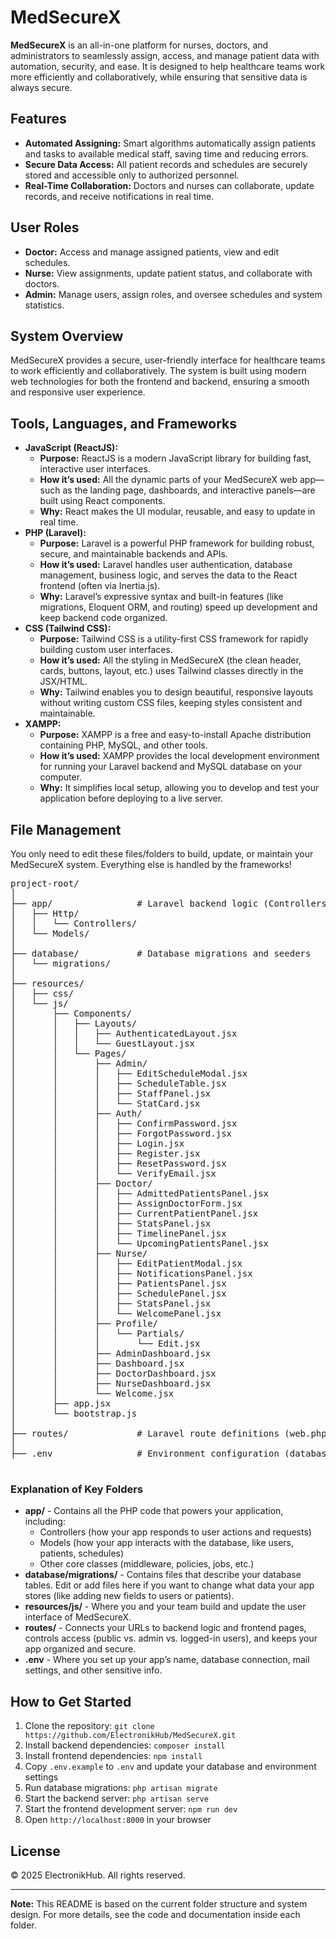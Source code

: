 
<body>
  <h1>MedSecureX</h1>
  <p>
    <strong>MedSecureX</strong> is an all-in-one platform for nurses, doctors, and administrators to seamlessly assign, access, and manage patient data with automation, security, and ease. It is designed to help healthcare teams work more efficiently and collaboratively, while ensuring that sensitive data is always secure.
  </p>

  <h2>Features</h2>
  <ul>
    <li><b>Automated Assigning:</b> Smart algorithms automatically assign patients and tasks to available medical staff, saving time and reducing errors.</li>
    <li><b>Secure Data Access:</b> All patient records and schedules are securely stored and accessible only to authorized personnel.</li>
    <li><b>Real-Time Collaboration:</b> Doctors and nurses can collaborate, update records, and receive notifications in real time.</li>
  </ul>

  <h2>User Roles</h2>
  <ul>
    <li><b>Doctor:</b> Access and manage assigned patients, view and edit schedules.</li>
    <li><b>Nurse:</b> View assignments, update patient status, and collaborate with doctors.</li>
    <li><b>Admin:</b> Manage users, assign roles, and oversee schedules and system statistics.</li>
  </ul>

  <h2>System Overview</h2>
  <p>
    MedSecureX provides a secure, user-friendly interface for healthcare teams to work efficiently and collaboratively. The system is built using modern web technologies for both the frontend and backend, ensuring a smooth and responsive user experience.
  </p>

  <h2>Tools, Languages, and Frameworks</h2>
  <ul>
    <li>
      <b>JavaScript (ReactJS):</b>
      <ul>
        <li><b>Purpose:</b> ReactJS is a modern JavaScript library for building fast, interactive user interfaces.</li>
        <li><b>How it’s used:</b> All the dynamic parts of your MedSecureX web app—such as the landing page, dashboards, and interactive panels—are built using React components.</li>
        <li><b>Why:</b> React makes the UI modular, reusable, and easy to update in real time.</li>
      </ul>
    </li>
    <li>
      <b>PHP (Laravel):</b>
      <ul>
        <li><b>Purpose:</b> Laravel is a powerful PHP framework for building robust, secure, and maintainable backends and APIs.</li>
        <li><b>How it’s used:</b> Laravel handles user authentication, database management, business logic, and serves the data to the React frontend (often via Inertia.js).</li>
        <li><b>Why:</b> Laravel’s expressive syntax and built-in features (like migrations, Eloquent ORM, and routing) speed up development and keep backend code organized.</li>
      </ul>
    </li>
    <li>
      <b>CSS (Tailwind CSS):</b>
      <ul>
        <li><b>Purpose:</b> Tailwind CSS is a utility-first CSS framework for rapidly building custom user interfaces.</li>
        <li><b>How it’s used:</b> All the styling in MedSecureX (the clean header, cards, buttons, layout, etc.) uses Tailwind classes directly in the JSX/HTML.</li>
        <li><b>Why:</b> Tailwind enables you to design beautiful, responsive layouts without writing custom CSS files, keeping styles consistent and maintainable.</li>
      </ul>
    </li>
    <li>
      <b>XAMPP:</b>
      <ul>
        <li><b>Purpose:</b> XAMPP is a free and easy-to-install Apache distribution containing PHP, MySQL, and other tools.</li>
        <li><b>How it’s used:</b> XAMPP provides the local development environment for running your Laravel backend and MySQL database on your computer.</li>
        <li><b>Why:</b> It simplifies local setup, allowing you to develop and test your application before deploying to a live server.</li>
      </ul>
    </li>
  </ul>

  <h2>File Management</h2>
  <p>
    You only need to edit these files/folders to build, update, or maintain your MedSecureX system. Everything else is handled by the frameworks!
  </p>
  <pre>
project-root/
│
├── app/                # Laravel backend logic (Controllers, Models, Middleware, etc.)
│   ├── Http/
│   │   └── Controllers/
│   └── Models/
│
├── database/           # Database migrations and seeders
│   └── migrations/
│
├── resources/
│   ├── css/
│   └── js/
│       ├── Components/
│       │   ├── Layouts/
│       │   │   ├── AuthenticatedLayout.jsx
│       │   │   └── GuestLayout.jsx
│       │   └── Pages/
│       │       ├── Admin/
│       │       │   ├── EditScheduleModal.jsx
│       │       │   ├── ScheduleTable.jsx
│       │       │   ├── StaffPanel.jsx
│       │       │   └── StatCard.jsx
│       │       ├── Auth/
│       │       │   ├── ConfirmPassword.jsx
│       │       │   ├── ForgotPassword.jsx
│       │       │   ├── Login.jsx
│       │       │   ├── Register.jsx
│       │       │   ├── ResetPassword.jsx
│       │       │   └── VerifyEmail.jsx
│       │       ├── Doctor/
│       │       │   ├── AdmittedPatientsPanel.jsx
│       │       │   ├── AssignDoctorForm.jsx
│       │       │   ├── CurrentPatientPanel.jsx
│       │       │   ├── StatsPanel.jsx
│       │       │   ├── TimelinePanel.jsx
│       │       │   └── UpcomingPatientsPanel.jsx
│       │       ├── Nurse/
│       │       │   ├── EditPatientModal.jsx
│       │       │   ├── NotificationsPanel.jsx
│       │       │   ├── PatientsPanel.jsx
│       │       │   ├── SchedulePanel.jsx
│       │       │   ├── StatsPanel.jsx
│       │       │   └── WelcomePanel.jsx
│       │       ├── Profile/
│       │       │   └── Partials/
│       │       │       └── Edit.jsx
│       │       ├── AdminDashboard.jsx
│       │       ├── Dashboard.jsx
│       │       ├── DoctorDashboard.jsx
│       │       ├── NurseDashboard.jsx
│       │       └── Welcome.jsx
│       ├── app.jsx
│       └── bootstrap.js
│
├── routes/             # Laravel route definitions (web.php, api.php)
│
├── .env                # Environment configuration (database, mail, etc.)
  </pre>

  <h3>Explanation of Key Folders</h3>
  <ul>
    <li>
      <b>app/</b> - Contains all the PHP code that powers your application, including:
      <ul>
        <li>Controllers (how your app responds to user actions and requests)</li>
        <li>Models (how your app interacts with the database, like users, patients, schedules)</li>
        <li>Other core classes (middleware, policies, jobs, etc.)</li>
      </ul>
    </li>
    <li>
      <b>database/migrations/</b> - Contains files that describe your database tables. Edit or add files here if you want to change what data your app stores (like adding new fields to users or patients).
    </li>
    <li>
      <b>resources/js/</b> - Where you and your team build and update the user interface of MedSecureX.
    </li>
    <li>
      <b>routes/</b> - Connects your URLs to backend logic and frontend pages, controls access (public vs. admin vs. logged-in users), and keeps your app organized and secure.
    </li>
    <li>
      <b>.env</b> - Where you set up your app’s name, database connection, mail settings, and other sensitive info.
    </li>
  </ul>

  <h2>How to Get Started</h2>
  <ol>
    <li>Clone the repository: <code>git clone https://github.com/ElectronikHub/MedSecureX.git</code></li>
    <li>Install backend dependencies: <code>composer install</code></li>
    <li>Install frontend dependencies: <code>npm install</code></li>
    <li>Copy <code>.env.example</code> to <code>.env</code> and update your database and environment settings</li>
    <li>Run database migrations: <code>php artisan migrate</code></li>
    <li>Start the backend server: <code>php artisan serve</code></li>
    <li>Start the frontend development server: <code>npm run dev</code></li>
    <li>Open <code>http://localhost:8000</code> in your browser</li>
  </ol>


  <h2>License</h2>
  <p>
    &copy; 2025 ElectronikHub. All rights reserved.
  </p>
  <hr>
  <p>
    <b>Note:</b> This README is based on the current folder structure and system design. For more details, see the code and documentation inside each folder.
  </p>

</body>

